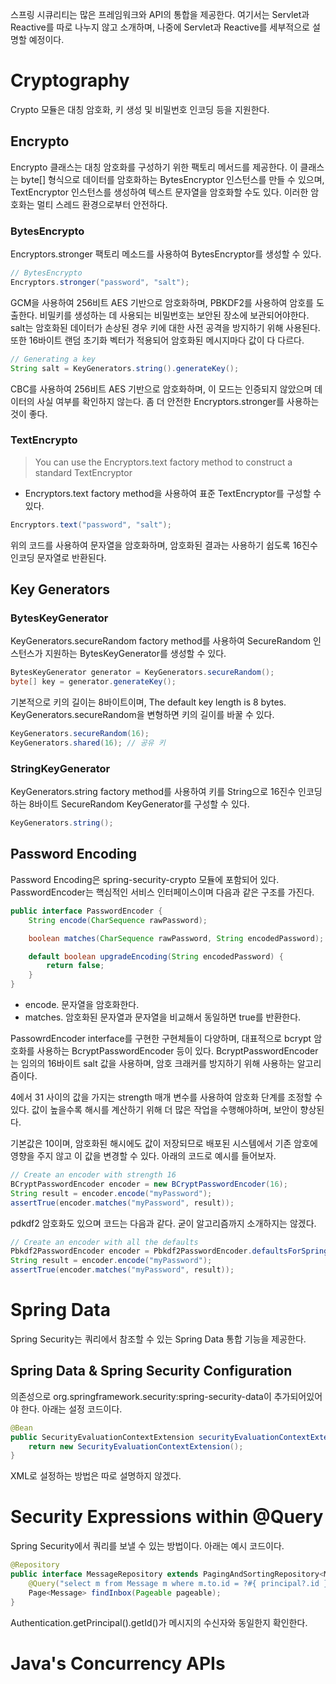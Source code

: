 스프링 시큐리티는 많은 프레임워크와 API의 통합을 제공한다. 여기서는 Servlet과 Reactive를 따로 나누지 않고 소개하며, 나중에 Servlet과 Reactive를 세부적으로 설명할 예정이다.

# Cryptography
Crypto 모듈은 대칭 암호화, 키 생성 및 비밀번호 인코딩 등을 지원한다.

## Encrypto
Encrypto 클래스는 대칭 암호화를 구성하기 위한 팩토리 메서드를 제공한다. 이 클래스는 byte[] 형식으로 데이터를 암호화하는 BytesEncryptor 인스턴스를 만들 수 있으며,
TextEncryptor 인스턴스를 생성하여 텍스트 문자열을 암호화할 수도 있다. 이러한 암호화는 멀티 스레드 환경으로부터 안전하다.

### BytesEncrypto

Encryptors.stronger 팩토리 메소드를 사용하여 BytesEncryptor를 생성할 수 있다.

```java
// BytesEncrypto
Encryptors.stronger("password", "salt");
```
GCM을 사용하여 256비트 AES 기반으로 암호화하며,
PBKDF2를 사용하여 암호를 도출한다. 비밀키를 생성하는 데 사용되는 비밀번호는 보안된 장소에 보관되어야한다. salt는 암호화된 데이터가 손상된 경우 키에 대한 사전 공격을 방지하기 위해 사용된다. 또한 16바이트 랜덤 초기화 벡터가 적용되어 암호화된 메시지마다 값이 다 다르다.

```java
// Generating a key
String salt = KeyGenerators.string().generateKey();
```
CBC를 사용하여 256비트 AES 기반으로 암호화하며, 
이 모드는 인증되지 않았으며 데이터의 사실 여부를 확인하지 않는다. 좀 더 안전한 Encryptors.stronger를 사용하는 것이 좋다.

### TextEncrypto

> You can use the Encryptors.text factory method to construct a standard TextEncryptor
- Encryptors.text factory method을 사용하여 표준 TextEncryptor를 구성할 수 있다.

```java
Encryptors.text("password", "salt");
```
위의 코드를 사용하여 문자열을 암호화하며, 암호화된 결과는 사용하기 쉽도록 16진수 인코딩 문자열로 반환된다.

## Key Generators

### BytesKeyGenerator
KeyGenerators.secureRandom factory method를 사용하여 SecureRandom 인스턴스가 지원하는 BytesKeyGenerator를 생성할 수 있다.

```java
BytesKeyGenerator generator = KeyGenerators.secureRandom();
byte[] key = generator.generateKey();
```
기본적으로 키의 길이는 8바이트이며, 
The default key length is 8 bytes. KeyGenerators.secureRandom을 변형하면 키의 길이를 바꿀 수 있다.
```java
KeyGenerators.secureRandom(16);
KeyGenerators.shared(16); // 공유 키
```

### StringKeyGenerator
KeyGenerators.string factory method를 사용하여 키를 String으로 16진수 인코딩하는 8바이트 SecureRandom KeyGenerator를 구성할 수 있다.
```java
KeyGenerators.string();
```

## Password Encoding
Password Encoding은 spring-security-crypto 모듈에 포함되어 있다. PasswordEncoder는 핵심적인 서비스 인터페이스이며 다음과 같은 구조를 가진다.
```java
public interface PasswordEncoder {
	String encode(CharSequence rawPassword);

	boolean matches(CharSequence rawPassword, String encodedPassword);

	default boolean upgradeEncoding(String encodedPassword) {
		return false;
	}
}
```
- encode. 문자열을 암호화한다.
- matches. 암호화된 문자열과 문자열을 비교해서 동일하면 true를 반환한다.

PassowrdEncoder interface를 구현한 구현체들이 다양하며,
대표적으로 bcrypt 암호화를 사용하는 BcryptPasswordEncoder 등이 있다. 
BcryptPasswordEncoder는 임의의 16바이트 salt 값을 사용하며, 암호 크래커를 방지하기 위해 사용하는 알고리즘이다. 

4에서 31 사이의 값을 가지는 strength 매개 변수를 사용하여 암호화 단계를 조정할 수 있다. 값이 높을수록 해시를 계산하기 위해 더 많은 작업을 수행해야하며, 보안이 향상된다. 

기본값은 10이며, 암호화된 해시에도 값이 저장되므로 배포된 시스템에서 기존 암호에 영향을 주지 않고 이 값을 변경할 수 있다. 아래의 코드로 예시를 들어보자.

```java
// Create an encoder with strength 16
BCryptPasswordEncoder encoder = new BCryptPasswordEncoder(16);
String result = encoder.encode("myPassword");
assertTrue(encoder.matches("myPassword", result));
```

pdkdf2 암호화도 있으며 코드는 다음과 같다. 굳이 알고리즘까지 소개하지는 않겠다.
```java
// Create an encoder with all the defaults
Pbkdf2PasswordEncoder encoder = Pbkdf2PasswordEncoder.defaultsForSpringSecurity_v5_8();
String result = encoder.encode("myPassword");
assertTrue(encoder.matches("myPassword", result));
```

# Spring Data
Spring Security는 쿼리에서 참조할 수 있는 Spring Data 통합 기능을 제공한다.

## Spring Data & Spring Security Configuration
의존성으로 org.springframework.security:spring-security-data이 추가되어있어야 한다.
아래는 설정 코드이다.

```java
@Bean
public SecurityEvaluationContextExtension securityEvaluationContextExtension() {
	return new SecurityEvaluationContextExtension();
}
```
XML로 설정하는 방법은 따로 설명하지 않겠다.

# Security Expressions within @Query
Spring Security에서 쿼리를 보낼 수 있는 방법이다.
아래는 예시 코드이다.
```java
@Repository
public interface MessageRepository extends PagingAndSortingRepository<Message,Long> {
	@Query("select m from Message m where m.to.id = ?#{ principal?.id }")
	Page<Message> findInbox(Pageable pageable);
}
```
 Authentication.getPrincipal().getId()가 메시지의 수신자와 동일한지 확인한다.

# Java's Concurrency APIs